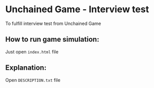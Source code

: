 # Unchained Game - Interview test
To fulfill interview test from Unchained Game

## How to run game simulation:
Just open ```index.html``` file

## Explanation:
Open ```DESCRIPTION.txt``` file
